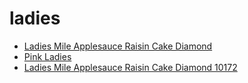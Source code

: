# ladies

 * [Ladies Mile Applesauce Raisin Cake Diamond](../../index/l/ladies-mile-applesauce-raisin-cake-diamond-10172.json)
 * [Pink Ladies](../../index/p/pink-ladies.json)
 * [Ladies Mile Applesauce Raisin Cake Diamond 10172](../../index/l/ladies-mile-applesauce-raisin-cake-diamond-10172.json)
